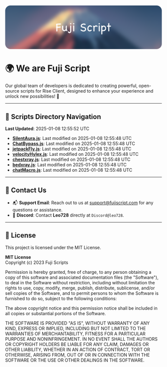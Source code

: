 ![Banner](.github/b.webp)

# 🌍 **We are Fuji Script**

Our global team of developers is dedicated to creating powerful, open-source scripts for Rise Client, designed to enhance your experience and unlock new possibilities! 🌟

---
<!-- SCRIPTS_NAVIGATION_START -->
## 📂 **Scripts Directory Navigation**

**Last Updated**: 2025-01-08 12:55:52 UTC

- **[SilentAura.js](scripts/SilentAura.js)**: Last modified on 2025-01-08 12:55:48 UTC
- **[ChatBypass.js](scripts/ChatBypass.js)**: Last modified on 2025-01-08 12:55:48 UTC
- **[jetpackFly.js](scripts/jetpackFly.js)**: Last modified on 2025-01-08 12:55:48 UTC
- **[velocityHylex.js](scripts/velocityHylex.js)**: Last modified on 2025-01-08 12:55:48 UTC
- **[chestxray.js](scripts/chestxray.js)**: Last modified on 2025-01-08 12:55:48 UTC
- **[bedxray.js](scripts/bedxray.js)**: Last modified on 2025-01-08 12:55:48 UTC
- **[chatMacro.js](scripts/chatMacro.js)**: Last modified on 2025-01-08 12:55:48 UTC

<!-- SCRIPTS_NAVIGATION_END -->

---

## 💬 **Contact Us**  
- 📬 **Support Email**: Reach out to us at [support@fujiscript.com](mailto:support@fujiscript.com) for any questions or assistance.  
- 💬 **Discord**: Contact **Leo728** directly at `Discord@leo728`.

---

## 📜 **License**

This project is licensed under the MIT License.  

**MIT License**  
Copyright (c) 2023 Fuji Scripts  

Permission is hereby granted, free of charge, to any person obtaining a copy of this software and associated documentation files (the "Software"), to deal in the Software without restriction, including without limitation the rights to use, copy, modify, merge, publish, distribute, sublicense, and/or sell copies of the Software, and to permit persons to whom the Software is furnished to do so, subject to the following conditions:  

The above copyright notice and this permission notice shall be included in all copies or substantial portions of the Software.  

THE SOFTWARE IS PROVIDED "AS IS", WITHOUT WARRANTY OF ANY KIND, EXPRESS OR IMPLIED, INCLUDING BUT NOT LIMITED TO THE WARRANTIES OF MERCHANTABILITY, FITNESS FOR A PARTICULAR PURPOSE AND NONINFRINGEMENT. IN NO EVENT SHALL THE AUTHORS OR COPYRIGHT HOLDERS BE LIABLE FOR ANY CLAIM, DAMAGES OR OTHER LIABILITY, WHETHER IN AN ACTION OF CONTRACT, TORT OR OTHERWISE, ARISING FROM, OUT OF OR IN CONNECTION WITH THE SOFTWARE OR THE USE OR OTHER DEALINGS IN THE SOFTWARE.  
